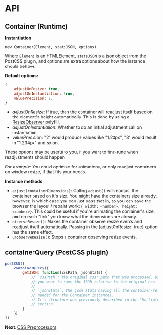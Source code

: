 # API

## Container (Runtime)

**Instantiation**

`new Container(Element, statsJSON, options)`

Where `Element` is an HTMLElement, `statsJSON` is a json object from the PostCSS
plugin, and options are extra options about how the instance should behave.

**Default options:**

```js
{
    adjustOnResize: true,
    adjustOnInstantiation: true,
    valuePrecision: 2,
}
```

- *adjustOnResize*: If true, then the container will readjust itself based on the
element's height automatically.
This is done by using a [ResizeObserver](https://github.com/que-etc/resize-observer-polyfill)
polyfill.
- *adjustOnInstantiation*: Whether to do an initial adjustment call on instantiation.
- *valuePrecision*: "2" would produce values like "1.23px", "3" would result in
"1.234px" and so on.

These options may be useful to you, if you want to fine-tune when readjustments
should happen.

*For example*: You could optimise for animations, or only readjust containers on
window resize, if that fits your needs.

**Instance methods**

- `adjust(containerDimensions)`: Calling `adjust()` will readjust the container
based on it's size. You might have the containers size already, however, in which
case you can just pass that in, so you can save the browser the layout / repaint
work: `{ width: <number>, height: <number>}`. This could be useful if you're
animating the container's size, and on each "tick" you know what the dimensions
are already.
- `observeResize()`: Makes the container observe resize events and readjust
itself automatically. Passing in the {adjustOnResize: true} option has the same
effect.
- `unobserveResize()`: Stops a container observing resize events.

## containerQuery (PostCSS plugin)

```js
postCSS([
    containerQuery({
        getJSON: function(cssPath, jsonStats) {
            // `cssPath`: the original css' path that was processed. Useful if
            // you want to save the JSON relative to the original css.
            // 
            // `jsonStats`: the json stats having all the container-related data
            // needed for the Container instances.
            // It's structure was previously described in the "Multiple Containers"
            // section.
        }
    })
])
```

**Next:** [CSS Preprocessors](css-preprocessors.md)
